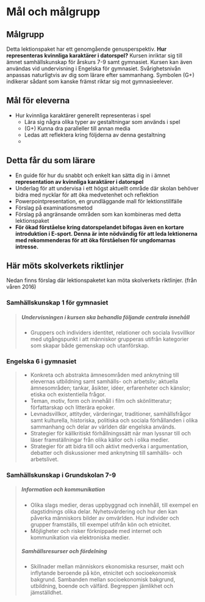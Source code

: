
# Mål och målgrupp
## Målgrupp
Detta lektionspaket har ett genomgående genusperspektiv. __Hur representeras kvinnliga karaktärer i datorspel?__ Kursen inriktar sig till ämnet samhällskunskap för årskurs 7-9 samt gymnasiet. Kursen kan även användas vid undervisning i Engelska för gymnasiet. Svårighetsnivån anpassas naturligtvis av dig som lärare efter sammanhang. Symbolen (G+) indikerar sådant som kanske främst riktar sig mot gymnasieelever.

## Mål för eleverna
- Hur kvinnliga karaktärer generellt representeras i spel
  + Lära sig några olika typer av gestaltningar som används i spel
  + (G+) Kunna dra paralleller till annan media
  + Ledas att reflektera kring följderna av denna gestaltning
  + 

## Detta får du som lärare
- En guide för hur du snabbt och enkelt kan sätta dig in i ämnet __representation av kvinnliga karaktärer i datorspel__
- Underlag för att undervisa i ett högst aktuellt område där skolan behöver bidra med nycklar för att öka medvetenhet och reflektion
- Powerpointpresentation, en grundläggande mall för lektionstillfälle
- Förslag på examinationsmetod
- Förslag på angränsande områden som kan kombineras med detta lektionspaket
- __För ökad förståelse kring datorspelandet bifogas även en kortare introduktion i E-sport. Denna är inte nödvändig för att leda lektionerna med rekommenderas för att öka förståelsen för ungdomarnas intresse.__


## Här möts skolverkets riktlinjer
Nedan finns förslag där lektionspaketet kan möta skolverkets riktlinjer. (från våren 2016)

### Samhällskunskap 1 för gymnasiet
>##### Undervisningen i kursen ska behandla följande centrala innehåll
>- Gruppers och individers identitet, relationer och sociala livsvillkor med utgångspunkt i att människor grupperas utifrån kategorier som skapar både gemenskap och utanförskap.

### Engelska 6 i gymnasiet
>- Konkreta och abstrakta ämnesområden med anknytning till elevernas utbildning samt samhälls- och arbetsliv; aktuella ämnesområden; tankar, åsikter, idéer, erfarenheter och känslor; etiska och existentiella frågor.
>- Teman, motiv, form och innehåll i film och skönlitteratur; författarskap och litterära epoker.
>- Levnadsvillkor, attityder, värderingar, traditioner, samhällsfrågor samt kulturella, historiska, politiska och sociala förhållanden i olika sammanhang och delar av världen där engelska används.
> - Strategier för källkritiskt förhållningssätt när man lyssnar till och läser framställningar från olika källor och i olika medier.
> - Strategier för att bidra till och aktivt medverka i argumentation, debatter och diskussioner med anknytning till samhälls- och arbetslivet.


### Samhällskunskap i Grundskolan 7-9
>##### Information och kommunikation
>- Olika slags medier, deras uppbyggnad och innehåll, till exempel en dagstidnings olika delar. Nyhetsvärdering och hur den kan påverka människors bilder av omvärlden. Hur individer och grupper framställs, till exempel utifrån kön och etnicitet.
>- Möjligheter och risker förknippade med internet och kommunikation via elektroniska medier.
>##### Samhällsresurser och fördelning
>- Skillnader mellan människors ekonomiska resurser, makt och inflytande beroende på kön, etnicitet och socioekonomisk bakgrund. Sambanden mellan socioekonomisk bakgrund, utbildning, boende och välfärd. Begreppen jämlikhet och jämställdhet.


